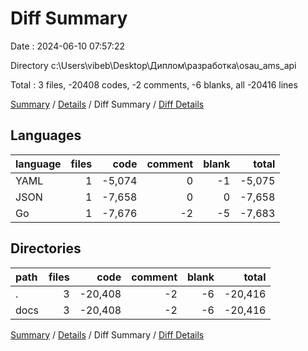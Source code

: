 # Diff Summary

Date : 2024-06-10 07:57:22

Directory c:\\Users\\vibeb\\Desktop\\Диплом\\разработка\\osau_ams_api

Total : 3 files,  -20408 codes, -2 comments, -6 blanks, all -20416 lines

[Summary](results.md) / [Details](details.md) / Diff Summary / [Diff Details](diff-details.md)

## Languages
| language | files | code | comment | blank | total |
| :--- | ---: | ---: | ---: | ---: | ---: |
| YAML | 1 | -5,074 | 0 | -1 | -5,075 |
| JSON | 1 | -7,658 | 0 | 0 | -7,658 |
| Go | 1 | -7,676 | -2 | -5 | -7,683 |

## Directories
| path | files | code | comment | blank | total |
| :--- | ---: | ---: | ---: | ---: | ---: |
| . | 3 | -20,408 | -2 | -6 | -20,416 |
| docs | 3 | -20,408 | -2 | -6 | -20,416 |

[Summary](results.md) / [Details](details.md) / Diff Summary / [Diff Details](diff-details.md)